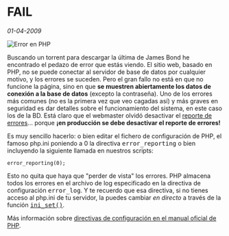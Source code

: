 FAIL
====

_01-04-2009_

![Error en PHP](/wp-content/uploads/image-legacy/phpfail.png)

Buscando un torrent para descargar la última de James Bond he encontrado el pedazo de error que estás viendo. El sitio web, basado en PHP, no se puede conectar al servidor de base de datos por cualquier motivo, y los errores se suceden. Pero el gran fallo no está en que no funcione la página, sino en que **se muestren abiertamente los datos de conexión a la base de datos** (excepto la contraseña). Uno de los errores más comunes (no es la primera vez que veo cagadas así) y más graves en seguridad es dar detalles sobre el funcionamiento del sistema, en este caso los de la BD. Está claro que el webmaster olvidó desactivar el [reporte de errores](http://es.php.net/error_reporting)... porque **¡en producción se debe desactivar el reporte de errores!**

Es muy sencillo hacerlo: o bien editar el fichero de configuración de PHP, el famoso php.ini poniendo a 0 la directiva <kbd>error_reporting</kbd> o bien incluyendo la siguiente llamada en nuestros scripts:

`error_reporting(0);`

Esto no quita que haya que "perder de vista" los errores. PHP almacena todos los errores en el archivo de log especificado en la directiva de configuración <kbd>error_log</kbd>. Y te recuerdo que esa directiva, si no tienes acceso al php.ini de tu servidor, la puedes cambiar _en directo_ a través de la función [<kbd>ini_set()</kbd>](http://us2.php.net/manual/en/function.ini-set.php).

Más información sobre [directivas de configuración en el manual oficial de PHP](http://www.php.net/manual/en/ini.list.php).